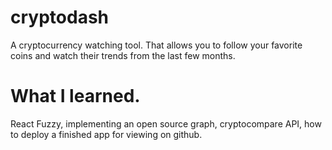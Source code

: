 # cryptodash
A cryptocurrency watching tool. That allows you to follow your favorite coins and watch their trends from the last few months.

# What I learned.
React
Fuzzy, implementing an open source graph, cryptocompare API, how to deploy a finished app for viewing on github.
